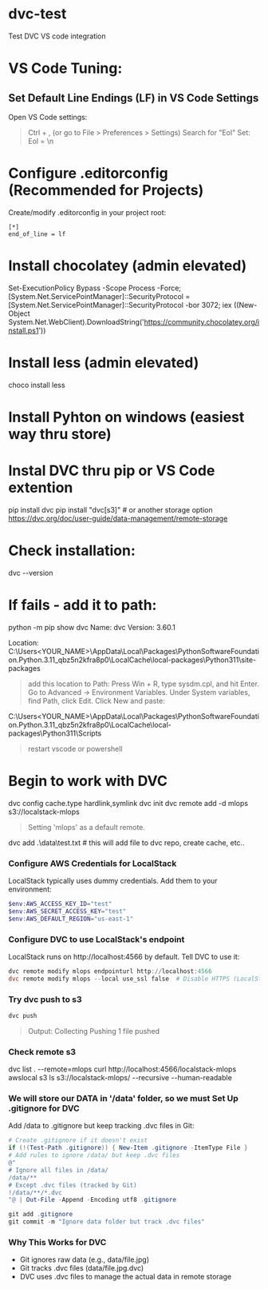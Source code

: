 # dvc-test
Test DVC VS code integration

# VS Code Tuning:
## Set Default Line Endings (LF) in VS Code Settings
Open VS Code settings:
> Ctrl + , (or go to File > Preferences > Settings)
> Search for "Eol"
Set: Eol = \n

# Configure .editorconfig (Recommended for Projects)
Create/modify .editorconfig in your project root:
```
[*]
end_of_line = lf
```

# Install chocolatey (admin elevated)
Set-ExecutionPolicy Bypass -Scope Process -Force; [System.Net.ServicePointManager]::SecurityProtocol = [System.Net.ServicePointManager]::SecurityProtocol -bor 3072; iex ((New-Object System.Net.WebClient).DownloadString('https://community.chocolatey.org/install.ps1'))

# Install less (admin elevated)
choco install less

# Install Pyhton on windows (easiest way thru store)

# Instal DVC thru pip or VS Code extention 
pip install dvc
pip install "dvc[s3]" # or another storage option https://dvc.org/doc/user-guide/data-management/remote-storage

# Check installation:
dvc --version

# If fails - add it to path:
python -m pip show dvc
Name: dvc
Version: 3.60.1

Location: C:\Users\<YOUR_NAME>\AppData\Local\Packages\PythonSoftwareFoundation.Python.3.11_qbz5n2kfra8p0\LocalCache\local-packages\Python311\site-packages

> add this location to Path:
Press Win + R, type sysdm.cpl, and hit Enter.
Go to Advanced → Environment Variables.
Under System variables, find Path, click Edit.
Click New and paste:

C:\Users\<YOUR_NAME>\AppData\Local\Packages\PythonSoftwareFoundation.Python.3.11_qbz5n2kfra8p0\LocalCache\local-packages\Python311\Scripts

> restart vscode or powershell

# Begin to work with DVC
dvc config cache.type hardlink,symlink
dvc init
dvc remote add -d mlops s3://localstack-mlops
> Setting 'mlops' as a default remote.

dvc add .\data\test.txt  # this will add file to dvc repo, create cache, etc.. 

### Configure AWS Credentials for LocalStack
LocalStack typically uses dummy credentials. Add them to your environment:
``` PowerShell
$env:AWS_ACCESS_KEY_ID="test"
$env:AWS_SECRET_ACCESS_KEY="test"
$env:AWS_DEFAULT_REGION="us-east-1"
```
### Configure DVC to use LocalStack's endpoint
LocalStack runs on http://localhost:4566 by default. Tell DVC to use it:
``` powershell
dvc remote modify mlops endpointurl http://localhost:4566
dvc remote modify mlops --local use_ssl false  # Disable HTTPS (LocalStack uses HTTP)
```
### Try dvc push to s3
``` powershell
dvc push
```
> Output:
Collecting
Pushing
1 file pushed   

### Check remote s3
dvc list . --remote=mlops
curl http://localhost:4566/localstack-mlops
awslocal s3 ls s3://localstack-mlops/ --recursive --human-readable

### We will store our DATA in '/data' folder, so we must Set Up .gitignore for DVC
Add /data to .gitignore but keep tracking .dvc files in Git:

```powershell
# Create .gitignore if it doesn't exist
if (!(Test-Path .gitignore)) { New-Item .gitignore -ItemType File }
# Add rules to ignore /data/ but keep .dvc files
@"
# Ignore all files in /data/
/data/**
# Except .dvc files (tracked by Git)
!/data/**/*.dvc
"@ | Out-File -Append -Encoding utf8 .gitignore
```

```powershell
git add .gitignore
git commit -m "Ignore data folder but track .dvc files"
```

### Why This Works for DVC
- Git ignores raw data (e.g., data/file.jpg)
- Git tracks .dvc files (data/file.jpg.dvc)
- DVC uses .dvc files to manage the actual data in remote storage